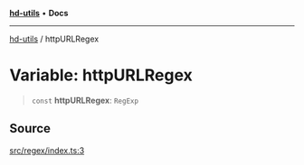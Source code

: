[**hd-utils**](../README.md) • **Docs**

***

[hd-utils](../globals.md) / httpURLRegex

# Variable: httpURLRegex

> `const` **httpURLRegex**: `RegExp`

## Source

[src/regex/index.ts:3](https://github.com/AhmadHddad/h-utils/blob/b1dfa95e218c9605f39fc234662ef50e62fadcb8/src/regex/index.ts#L3)
